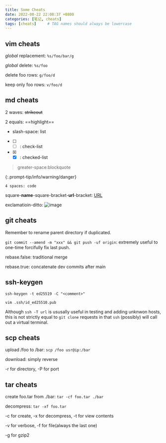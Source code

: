 ```yaml
---
title: Some Cheats
date: 2022-08-22 22:08:37 +0800
categories: [笔记, cheats]
tags: [cheats]     # TAG names should always be lowercase
---
```


## vim cheats 
*global* replacement: `%s/foo/bar/g`

*global* delete: `%s/foo`

delete foo rows: `g/foo/d`

keep only foo rows: `v/foo/d`

## md cheats
2 waves: ~~strikeout~~ 

2 equals: ==highlight==

- slash-space: list

- [ ] - [ ] : check-list

- [x] - [x] : checked-list 

> greater-space:blockquote

\{:.prompt-tip/info/warning/danger}

    4 spaces: code

square-**name**-square-bracket-**url**-bracket: [URL](https://github.com/YJY1029/container/blob/main/linux.md)

exclamatioin-ditto: ![image](null)

## git cheats 

Remember to rename parent directory if duplicated. 

`git commit --amend -m "xxx" && git push -uf origin`: extremely useful to one-time forcifully fix last push. 

rebase.false: traditional merge

rebase.true: concatenate dev commits after main

## ssh-keygen

`ssh-keygen -t ed25519 -C "<comment>"`

`vim .ssh/id_ed25510.pub`

Although `ssh -T url` is ususally useful in testing and adding unknwon hosts, this is not strictly equal to `git clone` requests in that `ssh` (possibly) will call out a virtual terminal. 

## scp cheats 
upload /foo to /bar: `scp /foo usr@ip:/bar`

download: simply reverse 

-r for directory, -P for port 

## tar cheats 
create foo.tar from ./bar: `tar -cf foo.tar ./bar` 

decompress: `tar -xf foo.tar` 

-c for create, -x for decompress, -t for view contents 

-v for verbose, -f for file(always the last one)

-g for gzip2

